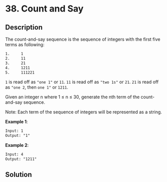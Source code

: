 # 38. Count and Say

## Description

The count-and-say sequence is the sequence of integers with the first five terms as following:

```txt
1.     1
2.     11
3.     21
4.     1211
5.     111221
```

`1` is read off as `"one 1"` or `11`.
`11` is read off as `"two 1s"` or `21`.
`21` is read off as `"one 2`, then `one 1"` or `1211`.

Given an integer n where 1 ≤ n ≤ 30, generate the nth term of the count-and-say sequence.

Note: Each term of the sequence of integers will be represented as a string.

**Example 1**:

```txt
Input: 1
Output: "1"
```

**Example 2**:

```txt
Input: 4
Output: "1211"
```

## Solution
